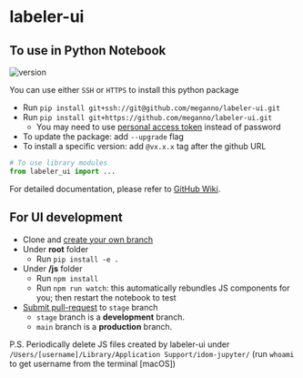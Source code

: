 # labeler-ui
## To use in Python Notebook
![version](https://img.shields.io/badge/labeler--ui%20latest-v1.4.10-blue)

You can use either `SSH` or `HTTPS` to install this python package
- Run `pip install git+ssh://git@github.com/meganno/labeler-ui.git`
- Run `pip install git+https://github.com/meganno/labeler-ui.git`
  - You may need to use [personal access token](https://docs.github.com/en/authentication/keeping-your-account-and-data-secure/creating-a-personal-access-token) instead of password
- To update the package: add `--upgrade` flag
- To install a specific version: add `@vx.x.x` tag after the github URL

```python
# To use library modules
from labeler_ui import ...
```
For detailed documentation, please refer to [GitHub Wiki](https://github.com/rit-git/labeler-ui/wiki).
## For UI development
- Clone and [create your own branch](https://docs.github.com/en/github/collaborating-with-pull-requests/proposing-changes-to-your-work-with-pull-requests/creating-and-deleting-branches-within-your-repository)
- Under **root** folder
  - Run `pip install -e .`
- Under **/js** folder
  - Run `npm install`
  - Run `npm run watch`: this automatically rebundles JS components for you; then restart the notebook to test
- [Submit pull-request](https://docs.github.com/en/github/collaborating-with-pull-requests/proposing-changes-to-your-work-with-pull-requests/creating-a-pull-request) to `stage` branch
  - `stage` branch is a **development** branch.
  - `main` branch is a **production** branch.
  
P.S. Periodically delete JS files created by labeler-ui under `/Users/[username]/Library/Application Support/idom-jupyter/` (run `whoami` to get username from the terminal [macOS])
